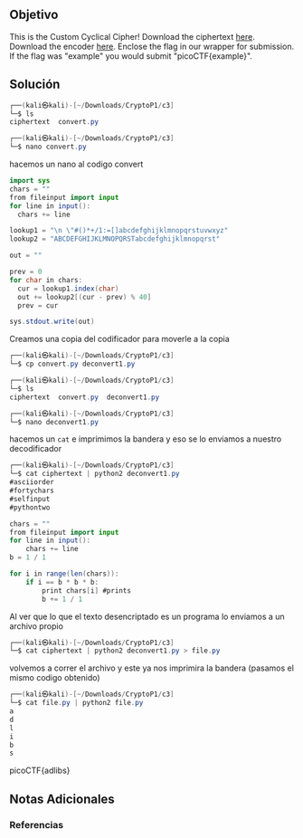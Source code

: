 ## Objetivo 

This is the Custom Cyclical Cipher! Download the ciphertext [here](https://artifacts.picoctf.net/c_titan/47/ciphertext). Download the encoder [here](https://artifacts.picoctf.net/c_titan/47/convert.py). Enclose the flag in our wrapper for submission. If the flag was "example" you would submit "picoCTF{example}".
## Solución  

```java 
┌──(kali㉿kali)-[~/Downloads/CryptoP1/c3]
└─$ ls
ciphertext  convert.py

┌──(kali㉿kali)-[~/Downloads/CryptoP1/c3]
└─$ nano convert.py

```

hacemos un nano al codigo convert
```java
import sys
chars = ""
from fileinput import input
for line in input():
  chars += line

lookup1 = "\n \"#()*+/1:=[]abcdefghijklmnopqrstuvwxyz"
lookup2 = "ABCDEFGHIJKLMNOPQRSTabcdefghijklmnopqrst"

out = ""

prev = 0
for char in chars:
  cur = lookup1.index(char)
  out += lookup2[(cur - prev) % 40]
  prev = cur

sys.stdout.write(out)
```

Creamos una copia del codificador para moverle a la copia
```java
┌──(kali㉿kali)-[~/Downloads/CryptoP1/c3]
└─$ cp convert.py deconvert1.py                                              

┌──(kali㉿kali)-[~/Downloads/CryptoP1/c3]
└─$ ls
ciphertext  convert.py  deconvert1.py

┌──(kali㉿kali)-[~/Downloads/CryptoP1/c3]
└─$ nano deconvert1.py 
```

hacemos un `cat` e imprimimos la bandera y eso se lo enviamos a nuestro decodificador

```java
┌──(kali㉿kali)-[~/Downloads/CryptoP1/c3]
└─$ cat ciphertext | python2 deconvert1.py 
#asciiorder
#fortychars
#selfinput
#pythontwo

chars = ""
from fileinput import input
for line in input():
    chars += line
b = 1 / 1

for i in range(len(chars)):
    if i == b * b * b:
        print chars[i] #prints
        b += 1 / 1
```

Al ver que lo que el texto desencriptado es un programa lo enviamos a un archivo propio

```java
┌──(kali㉿kali)-[~/Downloads/CryptoP1/c3]
└─$ cat ciphertext | python2 deconvert1.py > file.py      
```

volvemos a correr el archivo y este ya nos imprimira la bandera (pasamos el mismo codigo obtenido)

```java
┌──(kali㉿kali)-[~/Downloads/CryptoP1/c3]
└─$ cat file.py | python2 file.py 
a
d
l
i
b
s

```

picoCTF{adlibs}
## Notas Adicionales 

### Referencias
